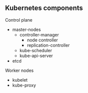 ## Kubernetes components

Control plane
  - master-nodes
    - controller-manager
      - node controller
      - replication-controller
    - kube-scheduler
    - kube-api-server
  - etcd

Worker nodes
  - kubelet
  - kube-proxy
